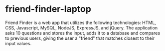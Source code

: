 # friend-finder-laptop

Friend Finder is a web app that utilizes the following technologies: HTML, CSS, Javascript, MySQL, NodeJS, ExpressJS, and jQuery.
The application asks 10 questions and stores the input, adds it to a database and compares to previous users, giving the user a "friend" that matches closest to their input values. 
